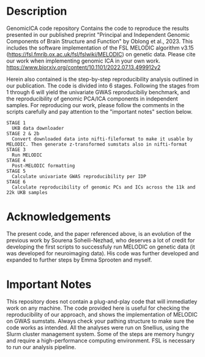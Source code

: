 # Description
GenomicICA code repository
Contains the code to reproduce the results presented in our published preprint "Principal and Independent Genomic Components of Brain Structure and Function" by Oblong et al., 2023.
This includes the software implementation of the FSL MELODIC algorithm v3.15 (https://fsl.fmrib.ox.ac.uk/fsl/fslwiki/MELODIC) on genetic data.
Please cite our work when implementing genomic ICA in your own work. https://www.biorxiv.org/content/10.1101/2022.07.13.499912v2

Herein also contained is the step-by-step reproducibility analysis outlined in our publication.
The code is divided into 6 stages. Following the stages from 1 through 6 will yield the univariate GWAS reproducibiliy benchmark, and the reproducibility of genomic PCA/ICA components in independent samples. For reproducing our work, please follow
the comments in the scripts carefully and pay attention to the "important notes" section below.

    STAGE 1
      UKB data downloader
    STAGE 2 & 2b
      Convert downloaded data into nifti-fileformat to make it usable by MELODIC. Then generate z-transformed sumstats also in nifti-format
    STAGE 3
      Run MELODIC
    STAGE 4
      Post-MELODIC formatting
    STAGE 5
      Calculate univariate GWAS reproducibility per IDP
    STAGE 6
      Calculate reproducibility of genomic PCs and ICs across the 11k and 22k UKB samples

# Acknowledgements
The present code, and the paper referenced above, is an evolution of the previous work by Sourena Soheili-Nezhad, who deserves a lot of credit for developing the first scripts to successfuly run MELODIC on genetic data (it was developed for neuroimaging data).
His code was further developed and expanded to further steps by Emma Sprooten and myself.

# Important Notes
This repository does not contain a plug-and-play code that will immediatley work on any machine. The code provided here is useful for checking the reproducibility of our approach, and shows the implementation of MELODIC on GWAS sumstats.
Always check your pathing structure to make sure the code works as intended.
All the analyses were run on Snellius, using the Slurm cluster management system.
Some of the steps are memory hungry and require a high-performance computing environment.
FSL is necessary to run our analysis pipeline.

